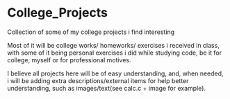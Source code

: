 # College_Projects
Collection of some of my college projects i find interesting

Most of it will be college works/ homeworks/ exercises i received in class, with some of it being personal exercises i did while studying code,
be it for college, myself or for professional motives.

I believe all projects here will be of easy understanding, and, when needed, i will be adding extra descriptions/external items for help better understanding,
such as images/text(see calc.c + image for example).
